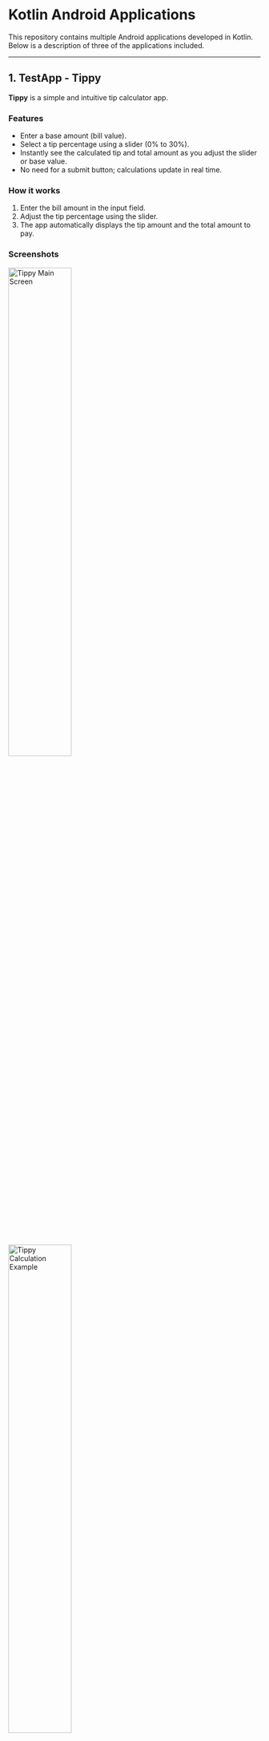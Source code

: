 # Kotlin Android Applications

This repository contains multiple Android applications developed in Kotlin. Below is a description of three of the applications included.

---

## 1. TestApp - Tippy

**Tippy** is a simple and intuitive tip calculator app.

### Features

- Enter a base amount (bill value).
- Select a tip percentage using a slider (0% to 30%).
- Instantly see the calculated tip and total amount as you adjust the slider or base value.
- No need for a submit button; calculations update in real time.

### How it works

1. Enter the bill amount in the input field.
2. Adjust the tip percentage using the slider.
3. The app automatically displays the tip amount and the total amount to pay.

### Screenshots

<img src="screenshots/tippy_main.png" alt="Tippy Main Screen" width="50%" />
<img src="screenshots/tippy_calculation.png" alt="Tippy Calculation Example" width="50%" />

---

## 2. RegisterLogin

**RegisterLogin** is a basic user registration and login demo app.

### Features

- Register new users with a username and password.
- Login with registered credentials.
- User data is stored locally using SharedPreferences.
- Includes options to clear all users and debug view for stored users.

### Screenshots

<img src="screenshots/registerlogin_register.png" alt="Register Screen" width="50%" />

---

## 3. InventoryManagement

**InventoryManagement** is an inventory tracking app.

### Features

- Add, update, and delete inventory items.
- Each item has a name, quantity, and price.
- Data is managed via integration with a Google Apps Script backend.
- Inventory data is **synced both ways** with a [Google Sheet](https://docs.google.com/spreadsheets/d/1xR-EDDN9sTI-1CLSevPtB9luavjufXro9a2sVI7OSkE/edit?usp=sharing):  
  Any changes made in the app or directly in the sheet are automatically synchronized.
- User-friendly dialogs for editing and saving inventory details.

### Screenshots

<img src="screenshots/inventory_list.png" alt="Inventory List" width="50%" />
<img src="screenshots/inventory_edit.png" alt="Edit Item Dialog" width="50%" />
<img src="screenshots/inventory_add.png" alt="Add Item Dialog" width="50%" />

---

## Getting Started

Each application is located in its own directory:

- `TestApp/`
- `RegisterLogin/`
- `InventoryManagement/`

To run an app:

1. Open the desired project folder in Android Studio.
2. Build and run the app on an emulator or physical device.

---
